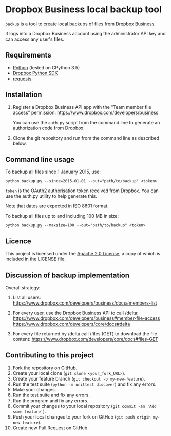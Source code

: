 # Dropbox Business local backup tool

`backup` is a tool to create local backups of files from Dropbox Business.

It logs into a Dropbox Business account using the administrator API key
and can access any user's files.

## Requirements

 * [Python](https://www.python.org/downloads) (tested on CPython 3.5)
 * [Dropbox Python SDK](https://www.dropbox.com/developers/core/sdks/python)
 * [requests](http://docs.python-requests.org/)

## Installation

1. Register a Dropbox Business API app with the “Team member file access”
   permission:
   https://www.dropbox.com/developers/business

   You can use the `auth.py` script from the command line to generate an
   authorization code from Dropbox.

2. Clone the git repository and run from the command line as described below.

## Command line usage

To backup all files since 1 January 2015, use:

`python backup.py --since=2015-01-01 --out="path/to/backup" <token>`

`token` is the OAuth2 authorisation token received from Dropbox. You can use
the auth.py utility to help generate this.

Note that dates are expected in ISO 8601 format.

To backup all files up to and including 100 MB in size:

`python backup.py --maxsize=100 --out="path/to/backup" <token>`

## Licence

This project is licensed under the
[Apache 2.0 License](https://www.apache.org/licenses/LICENSE-2.0), a copy of
which is included in the LICENSE file.

## Discussion of backup implementation

Overall strategy:

1. List all users:
   https://www.dropbox.com/developers/business/docs#members-list

2. For every user, use the Dropbox Business API to call /delta:
   https://www.dropbox.com/developers/business#member-file-access
   https://www.dropbox.com/developers/core/docs#delta

3. For every file returned by /delta call /files (GET) to download the file
   content:
   https://www.dropbox.com/developers/core/docs#files-GET


## Contributing to this project

1. Fork the repository on GitHub.
2. Create your local clone (`git clone <your_fork_URL>`).
3. Create your feature branch (`git checkout -b my-new-feature`).
4. Run the test suite (`python -m unittest discover`) and fix any errors.
5. Make your changes.
6. Run the test suite and fix any errors.
7. Run the program and fix any errors.
8. Commit your changes to your local repository
   (`git commit -am 'Add some feature'`).
9. Push your local changes to your fork on GitHub
   (`git push origin my-new-feature`).
10. Create new Pull Request on GitHub.
